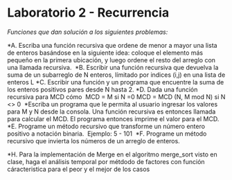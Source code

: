 # Laboratorio 2 - Recurrencia
_Funciones que dan solución a los siguientes problemas:_

*A. Escriba una función recursiva que ordene de menor a mayor una lista de enteros basándose en la siguiente idea: coloque el elemento más pequeño en la primera ubicación, y luego ordene el resto del arreglo con una llamada recursiva.
​
*B. Escribir una función recursiva que devuelva la suma de un subarreglo de N enteros, límitado por indices (i,j)  en una lista de enteros L
*C. Escribir una función y un programa que encuentre la suma de los enteros positivos pares desde N hasta 2.
*D. Dada una función recursiva para MCD cómo
​
  MCD = M si N =0
  MCD = MCD (N, M mod N) si N <> 0
​
*Escriba un programa que le permita al usuario ingresar los valores para M y N desde la consola. Una función recursiva es entonces llamada para calcular el MCD. El      programa entonces imprime el valor para el MCD.
*E. Programe un método recursivo que transforme un número entero positivo a notación binaria.
​
  Ejemplo: 5 - 101
​
*F. Programe un método recursivo que invierta los números de un arreglo de enteros.

*H. Para la implementación de Merge en el algoritmo merge_sort visto en clase, haga el análisis temporal por métdodo de factores con función cáracteristica para el peor y el mejor de los casos
